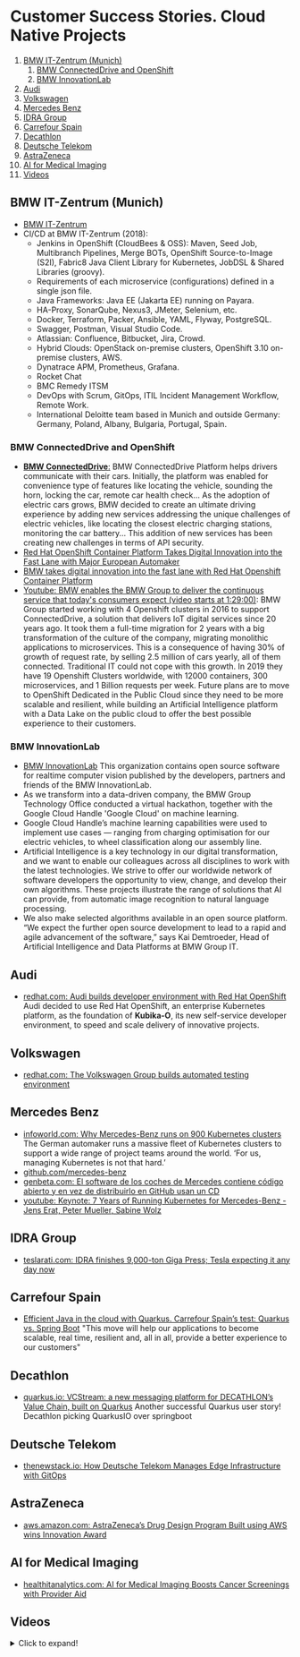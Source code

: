 # Customer Success Stories. Cloud Native Projects

1. [BMW IT-Zentrum (Munich)](#bmw-it-zentrum-munich)
    1. [BMW ConnectedDrive and OpenShift](#bmw-connecteddrive-and-openshift)
    2. [BMW InnovationLab](#bmw-innovationlab)
2. [Audi](#audi)
3. [Volkswagen](#volkswagen)
4. [Mercedes Benz](#mercedes-benz)
5. [IDRA Group](#idra-group)
6. [Carrefour Spain](#carrefour-spain)
7. [Decathlon](#decathlon)
8. [Deutsche Telekom](#deutsche-telekom)
9. [AstraZeneca](#astrazeneca)
10. [AI for Medical Imaging](#ai-for-medical-imaging)
11. [Videos](#videos)

## BMW IT-Zentrum (Munich)

- [BMW IT-Zentrum](https://www.facebook.com/pages/BMW-IT-Zentrum/122968844423716)
- CI/CD at BMW IT-Zentrum (2018):
    - Jenkins in OpenShift (CloudBees & OSS): Maven, Seed Job, Multibranch Pipelines, Merge BOTs, OpenShift Source-to-Image (S2I), Fabric8 Java Client Library for Kubernetes, JobDSL & Shared Libraries (groovy).
    - Requirements of each microservice (configurations) defined in a single json file.
    - Java Frameworks: Java EE (Jakarta EE) running on Payara.
    - HA-Proxy, SonarQube, Nexus3, JMeter, Selenium, etc.
    - Docker, Terraform, Packer, Ansible, YAML, Flyway, PostgreSQL.
    - Swagger, Postman, Visual Studio Code.
    - Atlassian: Confluence, Bitbucket, Jira, Crowd.
    - Hybrid Clouds: OpenStack on-premise clusters, OpenShift 3.10 on-premise clusters, AWS.
    - Dynatrace APM, Prometheus, Grafana.
    - Rocket Chat
    - BMC Remedy ITSM
    - DevOps with Scrum, GitOps, ITIL Incident Management Workflow, Remote Work.
    - International Deloitte team based in Munich and outside Germany: Germany, Poland, Albany, Bulgaria, Portugal, Spain.

### BMW ConnectedDrive and OpenShift

- [**BMW ConnectedDrive**:](https://www.bmw-connecteddrive.com/) BMW ConnectedDrive Platform helps drivers communicate with their cars. Initially, the platform was enabled for convenience type of features like locating the vehicle, sounding the horn, locking the car, remote car health check... As the adoption of electric cars grows, BMW decided to create an ultimate driving experience by adding new services addressing the unique challenges of electric vehicles, like locating the closest electric charging stations, monitoring the car battery... This addition of new services has been creating new challenges in terms of API security. 
- [Red Hat OpenShift Container Platform Takes Digital Innovation into the Fast Lane with Major European Automaker](https://www.redhat.com/es/about/press-releases/red-hat-openshift-container-platform-takes-digital-innovation-fast-lane-major-european-automaker)
- [BMW takes digital innovation into the fast lane with Red Hat Openshift Container Platform](https://www.linkedin.com/pulse/bmw-takes-digital-innovation-fast-lane-red-hat-openshift-mendus/)
- [Youtube: BMW enables the BMW Group to deliver the continuous service that today's consumers expect (video starts at 1:29:00)](https://www.youtube.com/watch?time_continue=5340&v=FUu4kMc0PL8): BMW Group started working with 4 Openshift clusters in 2016 to support ConnectedDrive, a solution that delivers IoT digital services since 20 years ago. It took them a full-time migration for 2 years with a big transformation of the culture of the company, migrating monolithic applications to microservices. This is a consequence of having 30% of growth of request rate, by selling 2.5 million of cars yearly, all of them connected. Traditional IT could not cope with this growth. In 2019 they have 19 Openshift Clusters worldwide, with 12000 containers, 300 microservices, and 1 Billion requests per week. Future plans are to move to OpenShift Dedicated in the Public Cloud since they need to be more scalable and resilient, while building an Artificial Intelligence platform with a Data Lake on the public cloud to offer the best possible experience to their customers.

### BMW InnovationLab

- [BMW InnovationLab](https://github.com/BMW-InnovationLab) This organization contains open source software for realtime computer vision published by the developers, partners and friends of the BMW InnovationLab.
- As we transform into a data-driven company, the BMW Group Technology Office conducted a virtual hackathon, together with the Google Cloud Handle 'Google Cloud' on machine learning.
- Google Cloud Handle’s machine learning capabilities were used to implement use cases — ranging from charging optimisation for our electric vehicles, to wheel classification along our assembly line.
- Artificial Intelligence is a key technology in our digital transformation, and we want to enable our colleagues across all disciplines to work with the latest technologies. We strive to offer our worldwide network of software developers the opportunity to view, change, and develop their own algorithms. These projects illustrate the range of solutions that AI can provide, from automatic image recognition to natural language processing.
- We also make selected algorithms available in an open source platform. “We expect the further open source development to lead to a rapid and agile advancement of the software,” says Kai Demtroeder, Head of Artificial Intelligence and Data Platforms at BMW Group IT.

## Audi

- [redhat.com: Audi builds developer environment with Red Hat OpenShift](https://www.redhat.com/en/resources/audi-case-study) Audi decided to use Red Hat OpenShift, an enterprise Kubernetes platform, as the foundation of **Kubika-O**, its new self-service developer environment, to speed and scale delivery of innovative projects.

## Volkswagen

- [redhat.com: The Volkswagen Group builds automated testing environment](https://www.redhat.com/en/success-stories/the-volkswagen-group)

## Mercedes Benz

- [infoworld.com: Why Mercedes-Benz runs on 900 Kubernetes clusters](https://www.infoworld.com/article/3664052/why-mercedes-benz-runs-on-900-kubernetes-clusters.html) The German automaker runs a massive fleet of Kubernetes clusters to support a wide range of project teams around the world. ‘For us, managing Kubernetes is not that hard.’
- [github.com/mercedes-benz](https://github.com/mercedes-benz)
- [genbeta.com: El software de los coches de Mercedes contiene código abierto y en vez de distribuirlo en GitHub usan un CD](https://www.genbeta.com/desarrollo/software-coches-mercedes-contiene-codigo-abierto-vez-distribuirlo-github-usan-cd)
- [youtube: Keynote: 7 Years of Running Kubernetes for Mercedes-Benz - Jens Erat, Peter Mueller, Sabine Wolz](https://www.youtube.com/watch?v=UmbjwSK9b3I)

## IDRA Group

- [teslarati.com: IDRA finishes 9,000-ton Giga Press; Tesla expecting it any day now](https://www.teslarati.com/idra-9000-ton-giga-press/)

## Carrefour Spain

- [Efficient Java in the cloud with Quarkus. Carrefour Spain’s test: Quarkus vs. Spring Boot](https://horizons.carrefour.com/efficient-java-in-the-cloud-with-quarkus) "This move will help our applications to become scalable, real time, resilient and, all in all, provide a better experience to our customers"

## Decathlon

- [quarkus.io: VCStream: a new messaging platform for DECATHLON’s Value Chain, built on Quarkus](https://quarkus.io/blog/decathlon-user-story/) Another successful Quarkus user story! Decathlon picking QuarkusIO over springboot

## Deutsche Telekom

- [thenewstack.io: How Deutsche Telekom Manages Edge Infrastructure with GitOps](https://thenewstack.io/how-deutsche-telekom-manages-edge-infrastructure-with-gitops/)

## AstraZeneca

- [aws.amazon.com: AstraZeneca’s Drug Design Program Built using AWS wins Innovation Award](https://aws.amazon.com/blogs/industries/astrazenecas-drug-design-program-built-using-aws-wins-innovation-award/)

## AI for Medical Imaging

- [healthitanalytics.com: AI for Medical Imaging Boosts Cancer Screenings with Provider Aid](https://healthitanalytics.com/news/ai-for-medical-imaging-boosts-cancer-screenings-with-provider-aid)

## Videos

<details>
  <summary>Click to expand!</summary>

  <center>
  <iframe width="560" height="315" src="https://www.youtube.com/embed/FUu4kMc0PL8?start=5340" frameborder="0" allowfullscreen></iframe>
  <iframe width="560" height="315" src="https://www.youtube.com/embed/UWNHjFFykj8" frameborder="0" allowfullscreen></iframe>
  <iframe width="560" height="315" src="https://www.youtube.com/embed/iMVqsirda_8" title="YouTube video player" frameborder="0" allow="accelerometer; autoplay; clipboard-write; encrypted-media; gyroscope; picture-in-picture" allowfullscreen></iframe>
  <iframe width="560" height="315" src="https://www.youtube.com/embed/shDoeks_crI" title="YouTube video player" frameborder="0" allow="accelerometer; autoplay; clipboard-write; encrypted-media; gyroscope; picture-in-picture" allowfullscreen></iframe>
  <iframe width="560" height="315" src="https://www.youtube.com/embed/iZL6DSl_xSk" title="YouTube video player" frameborder="0" allow="accelerometer; autoplay; clipboard-write; encrypted-media; gyroscope; picture-in-picture" allowfullscreen></iframe>
  <iframe width="560" height="315" src="https://www.youtube.com/embed/LUx9FJSeAl4" title="YouTube video player" frameborder="0" allow="accelerometer; autoplay; clipboard-write; encrypted-media; gyroscope; picture-in-picture" allowfullscreen></iframe>
  <iframe width="560" height="315" src="https://www.youtube.com/embed/oKnZvNF3FB4" title="YouTube video player" frameborder="0" allow="accelerometer; autoplay; clipboard-write; encrypted-media; gyroscope; picture-in-picture" allowfullscreen></iframe>
  <iframe width="560" height="315" src="https://www.youtube.com/embed/98kIAzye8gc" title="YouTube video player" frameborder="0" allow="accelerometer; autoplay; clipboard-write; encrypted-media; gyroscope; picture-in-picture" allowfullscreen></iframe>
  <iframe width="560" height="315" src="https://www.youtube.com/embed/UmbjwSK9b3I" title="YouTube video player" frameborder="0" allow="accelerometer; autoplay; clipboard-write; encrypted-media; gyroscope; picture-in-picture" allowfullscreen></iframe>
  <iframe width="560" height="315" src="https://www.youtube.com/embed/aGQF5RvByNE" title="YouTube video player" frameborder="0" allow="accelerometer; autoplay; clipboard-write; encrypted-media; gyroscope; picture-in-picture" allowfullscreen></iframe>
  <iframe width="560" height="315" src="https://www.youtube.com/embed/T36Gr1OtdJk" title="YouTube video player" frameborder="0" allow="accelerometer; autoplay; clipboard-write; encrypted-media; gyroscope; picture-in-picture" allowfullscreen></iframe>
  <iframe width="560" height="315" src="https://www.youtube.com/embed/Qlguwy9JMSA" title="YouTube video player" frameborder="0" allow="accelerometer; autoplay; clipboard-write; encrypted-media; gyroscope; picture-in-picture" allowfullscreen></iframe>
  <iframe width="560" height="315" src="https://www.youtube.com/embed/7-4yOx1CnXE" title="YouTube video player" frameborder="0" allow="accelerometer; autoplay; clipboard-write; encrypted-media; gyroscope; picture-in-picture" allowfullscreen></iframe>
  <iframe width="560" height="315" src="https://www.youtube.com/embed/cdZZpaB2kDM?start=2024" frameborder="0" allowfullscreen></iframe>
  </center>

</details>